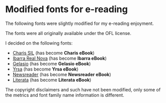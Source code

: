 # Modified fonts for e-reading

The following fonts were slightly modified for my e-reading enjoyment. 

The fonts were all originally available under the OFL license.

I decided on the following fonts:

- [Charis SIL](https://software.sil.org/charis/) (has become **Charis eBook**)
- [Ibarra Real Nova](https://github.com/googlefonts/ibarrareal) (has become **Ibarra eBook**)
- [Gelasio](https://github.com/SorkinType/Gelasio) (has become **Gelasio eBook**)
- [Yrsa](https://github.com/rosettatype/yrsa) (has become **Yrsa eBook**)
- [Newsreader](https://github.com/productiontype/Newsreader) (has become **Newsreader eBook**)
- [Literata](https://github.com/googlefonts/literata) (has become **Literata eBook**)

The copyright disclaimers and such have not been modified, only some of the metrics and font family name information is different.

